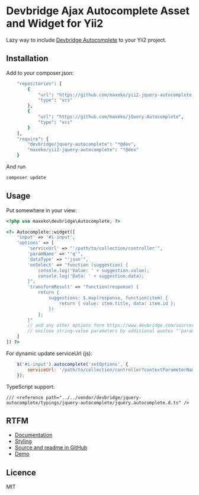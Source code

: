 # Devbridge Ajax Autocomplete Asset and Widget for Yii2

Lazy way to include [Devbridge Autocomplete](https://www.devbridge.com/sourcery/components/jquery-autocomplete/) to your Yii2 project.
 
## Installation

Add to your composer.json:

```sh
    "repositories": [
        {
            "url": "https://github.com/maxeko/yii2-jquery-autocomplete.git",
            "type": "vcs"
        },
        {
            "url": "https://github.com/maxeko/jQuery-Autocomplete",
            "type": "vcs"
        }
    ],
    "require": {
        "devbridge/jquery-autocomplete": "*@dev",
        "maxeko/yii2-jquery-autocomplete": "*@dev"
    }
```

And run

```sh
composer update
```

## Usage

Put somewhere in your view:
 
```php
<?php use maxeko\devbridge\Autocomplete; ?>

<?= Autocomplete::widget([
    'input' => '#i-input',
    'options' => [        
        'serviceUrl' => "'/path/to/collection/controller'",
        'paramName' => "'q'",
        'dataType' => "'json'",
        'onSelect' => "function (suggestion) { 
            console.log('Value: ' + suggestion.value);
            console.log('Data: ' + suggestion.data);
        }",
        'transformResult' => "function(response) {
            return {
                suggestions: $.map(response, function(item) {
                    return { value: item.title, data: item.id };
                })
            };
        }"
        // and any other options form https://www.devbridge.com/sourcery/components/jquery-autocomplete/
        // enclose string-value parameters by additional quotes "'paramValue'"
    ] 
]) ?>
```

For dynamic update serviceUrl (js):
  
```javascript
    $('#i-input').autocomplete('setOptions', {
        serviceUrl: '/path/to/collection/controller?contextParameterName=' + contextParameter,
    });
```

TypeScript support:

```
/// <reference path="../../vendor/devbridge/jquery-autocomplete/typings/jquery-autocomplete/jquery.autocomplete.d.ts" />
```

## RTFM

- [Documentation](https://www.devbridge.com/sourcery/components/jquery-autocomplete/)
- [Styling](https://www.devbridge.com/sourcery/components/jquery-autocomplete/#jquery-autocomplete-styling)
- [Source and readme in GitHub](https://github.com/devbridge/jQuery-Autocomplete)
- [Demo](http://devbridge.github.io/jQuery-Autocomplete/) 

## Licence

MIT